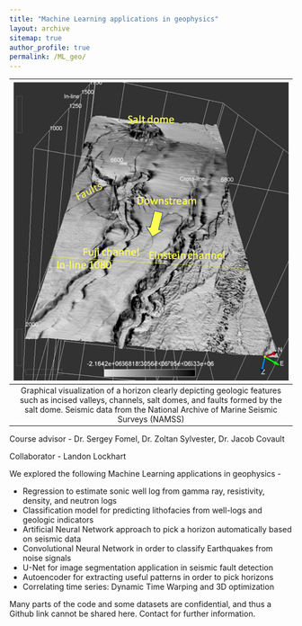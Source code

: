 ```yaml
---
title: "Machine Learning applications in geophysics"
layout: archive
sitemap: true
author_profile: true
permalink: /ML_geo/
---
```


|![MLgeophysics.jpeg](/assets/images/MLgeophysics.jpeg)
|:--:|
| Graphical visualization of a horizon clearly depicting geologic features such as incised valleys, channels, salt domes, and faults formed by the salt dome. Seismic data from the National Archive of Marine Seismic Surveys (NAMSS) |

Course advisor - Dr. Sergey Fomel, Dr. Zoltan Sylvester, Dr. Jacob Covault

Collaborator - Landon Lockhart

We explored the following Machine Learning applications in geophysics - 

- Regression to estimate sonic well log from gamma ray, resistivity, density, and neutron logs
- Classification model for predicting lithofacies from well-logs and geologic indicators
- Artificial Neural Network approach to pick a horizon automatically based on seismic data
- Convolutional Neural Network in order to classify Earthquakes from noise signals
- U-Net for image segmentation application in seismic fault detection
- Autoencoder for extracting useful patterns in order to pick horizons
- Correlating time series: Dynamic Time Warping and 3D optimization

Many parts of the code and some datasets are confidential, and thus a Github link cannot be shared here. Contact for further information.

